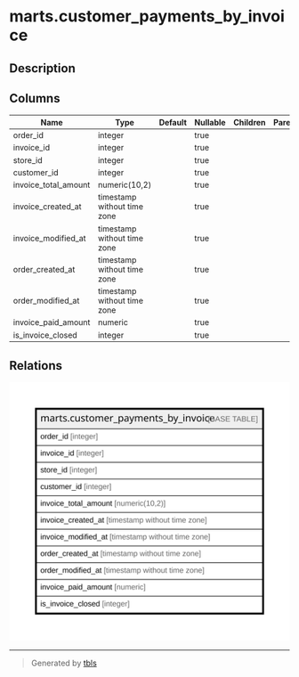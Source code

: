# marts.customer_payments_by_invoice

## Description

## Columns

| Name | Type | Default | Nullable | Children | Parents | Comment |
| ---- | ---- | ------- | -------- | -------- | ------- | ------- |
| order_id | integer |  | true |  |  |  |
| invoice_id | integer |  | true |  |  |  |
| store_id | integer |  | true |  |  |  |
| customer_id | integer |  | true |  |  |  |
| invoice_total_amount | numeric(10,2) |  | true |  |  |  |
| invoice_created_at | timestamp without time zone |  | true |  |  |  |
| invoice_modified_at | timestamp without time zone |  | true |  |  |  |
| order_created_at | timestamp without time zone |  | true |  |  |  |
| order_modified_at | timestamp without time zone |  | true |  |  |  |
| invoice_paid_amount | numeric |  | true |  |  |  |
| is_invoice_closed | integer |  | true |  |  |  |

## Relations

![er](marts.customer_payments_by_invoice.svg)

---

> Generated by [tbls](https://github.com/k1LoW/tbls)
